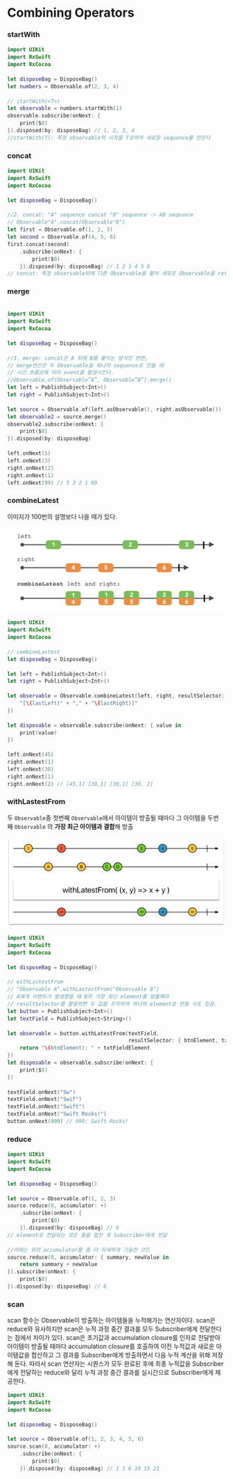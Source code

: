 # Combining Operators

### startWith

```swift
import UIKit
import RxSwift
import RxCocoa

let disposeBag = DisposeBag()
let numbers = Observable.of(2, 3, 4)

// startWith(<T>)
let observable = numbers.startWith(1)
observable.subscribe(onNext: {
    print($0)
}).disposed(by: disposeBag) // 1, 2, 3, 4
//startWith(T): 특정 observable의 시작을 T로하여 새로운 sequence를 만든다
```

### concat

```swift
import UIKit
import RxSwift
import RxCocoa

let disposeBag = DisposeBag()

//2. concat: "A" sequence concat "B" sequence -> AB seqeunce
// Observable"A".concat(Observable"B")
let first = Observable.of(1, 2, 3)
let second = Observable.of(4, 5, 6)
first.concat(second)
    .subscribe(onNext: {
        print($0)
    }).disposed(by: disposeBag) // 1 2 3 4 5 6
// concat: 특정 observable뒤에 다른 Observable을 붙여 새로운 Observable을 return
```

### merge

```swift

import UIKit
import RxSwift
import RxCocoa

let disposeBag = DisposeBag()

//3. merge: concat은 A 뒤에 B를 붙이는 방식인 반면,
// merge연산은 두 Observable을 하나의 sequence로 만들 때
// 시간 흐름순에 따라 event를 발생시킨다.
//Observable.of(Observable”A”, Observable”B”).merge()
let left = PublishSubject<Int>()
let right = PublishSubject<Int>()

let source = Observable.of(left.asObservable(), right.asObservable())
let observable2 = source.merge()
observable2.subscribe(onNext: {
    print($0)
}).disposed(by: disposeBag)

left.onNext(5)
left.onNext(3)
right.onNext(2)
right.onNext(1)
left.onNext(99) // 5 3 2 1 99
```

### combineLatest

이미지가 100번의 설명보다 나을 때가 있다.

![R1280x0.png](Combining%20Operators/R1280x0.png)

```swift
import UIKit
import RxSwift
import RxCocoa

// combineLastest
let disposeBag = DisposeBag()

let left = PublishSubject<Int>()
let right = PublishSubject<Int>()

let observable = Observable.combineLatest(left, right, resultSelector: { lastLeft, lastRight in
    "[\(lastLeft)" + "," + "\(lastRight)]"
})

let disposable = observable.subscribe(onNext: { value in
    print(value)
})

left.onNext(45)
right.onNext(1)
left.onNext(30)
right.onNext(1)
right.onNext(2) // [45,1] [30,1] [30,1] [30, 2]
```

### withLastestFrom

두 `Observable`중 첫번째 `Observable`에서 아이템이 방출될 때마다 그 아이템을 두번째 `Observable`
의 **가장 최근 아이템과 결합**해 방출

![RxSwift - withLatestFrom.png](Combining%20Operators/RxSwift_-_withLatestFrom.png)

```swift
import UIKit
import RxSwift
import RxCocoa

let disposeBag = DisposeBag()

// withLastestFrom
// ^Observable A^.withLastestFrom(^Observable B^)
// A에게 이벤트가 발생했을 때 B의 가장 최신 element를 방출해라
// resultSelector를 활용하면 두 값을 조작하여 하나의 element로 만들 수도 있음.
let button = PublishSubject<Int>()
let textField = PublishSubject<String>()

let observable = button.withLatestFrom(textField,
                                       resultSelector: { btnElement, txtFieldElement in
    return "\(btnElement): " + txtFieldElement
})
let disposable = observable.subscribe(onNext: {
    print($0)
})

textField.onNext("Sw")
textField.onNext("Swif")
textField.onNext("Swift")
textField.onNext("Swift Rocks!")
button.onNext(999) // 999: Swift Rocks!
```

### reduce

```swift
import UIKit
import RxSwift
import RxCocoa

let disposeBag = DisposeBag()

let source = Observable.of(1, 2, 3)
source.reduce(0, accumulator: +)
    .subscribe(onNext: {
        print($0)
    }).disposed(by: disposeBag) // 6
// element로 전달되는 모든 들을 합친 후 Subscriber에게 전달

//아래는 위의 accumulator를 좀 더 자세하게 기술한 코드
source.reduce(0, accumulator: { summary, newValue in
    return summary + newValue
}).subscribe(onNext: {
    print($0)
}).disposed(by: disposeBag) // 6
```

### scan

scan 함수는 Observable이 방출하는 아이템들을 누적해가는 연산자이다. scan은 reduce와 유사하지만 scan은 누적 과정 중간 결과를 모두 Subscriber에게 전달한다는 점에서 차이가 있다.
scan은 초기값과 accumulation closure를 인자로 전달받아 아이템이 방출될 때마다 accumulation closure를 호출하여 이전 누적값과 새로운 아이템값을 합산하고 그 결과를 Subscriber에게 방출하면서 다음 누적 계산을 위해 저장해 둔다.
따라서 scan 연산자는 시퀀스가 모두 완료된 후에 최종 누적값을 Subscriber에게 전달하는 reduce와 달리 누적 과정 중간 결과를 실시간으로 Subscriber에게 제공한다.

```swift
import UIKit
import RxSwift
import RxCocoa

let disposeBag = DisposeBag()

let source = Observable.of(1, 2, 3, 4, 5, 6)
source.scan(0, accumulator: +)
    .subscribe(onNext: {
        print($0)
    }).disposed(by: disposeBag) // 1 3 6 10 15 21
```
